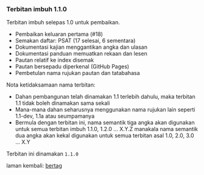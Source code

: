 ---
---

### Terbitan imbuh 1.1.0

Terbitan imbuh selepas 1.0 untuk pembaikan.

- Pembaikan keluaran pertama (#18)
- Semakan daftar: PSAT (17 selesai, 6 sementara)
- Dokumentasi kajian menggantikan angka dan ulasan
- Dokumentasi panduan memuatkan rekaan dan lesen
- Pautan relatif ke index disemak
- Pautan bersepadu diperkenal (GitHub Pages)
- Pembetulan nama rujukan pautan dan tatabahasa

Nota ketidaksamaan nama terbitan:

- Dahan pembangunan telah dinamakan 1.1 terlebih dahulu,
maka terbitan 1.1 tidak boleh dinamakan sama sekali
- Mana-mana dahan seharusnya menggunakan nama rujukan lain
seperti 1.1-dev, 1.1a atau seumpamanya
- Bermula dengan terbitan ini, nama semantik tiga angka
akan digunakan untuk semua terbitan imbuh 1.1.0, 1.2.0
... X.Y.Z manakala nama semantik dua angka akan kekal
digunakan untuk semua terbitan asal 1.0, 2.0, 3.0 ... X.Y

Terbitan ini dinamakan `1.1.0`

laman kembali: [bertag][0]

  [0]: ../bertag.md
